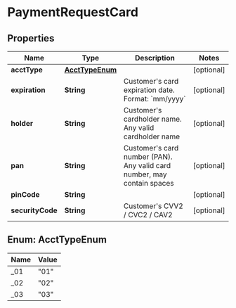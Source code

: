 
# PaymentRequestCard

## Properties
Name | Type | Description | Notes
------------ | ------------- | ------------- | -------------
**acctType** | [**AcctTypeEnum**](#AcctTypeEnum) |  |  [optional]
**expiration** | **String** | Customer&#39;s card expiration date. Format: &#x60;mm/yyyy&#x60; |  [optional]
**holder** | **String** | Customer&#39;s cardholder name. Any valid cardholder name |  [optional]
**pan** | **String** | Customer&#39;s card number (PAN). Any valid card number, may contain spaces |  [optional]
**pinCode** | **String** |  |  [optional]
**securityCode** | **String** | Customer&#39;s CVV2 / CVC2 / CAV2 |  [optional]


<a name="AcctTypeEnum"></a>
## Enum: AcctTypeEnum
Name | Value
---- | -----
_01 | &quot;01&quot;
_02 | &quot;02&quot;
_03 | &quot;03&quot;



